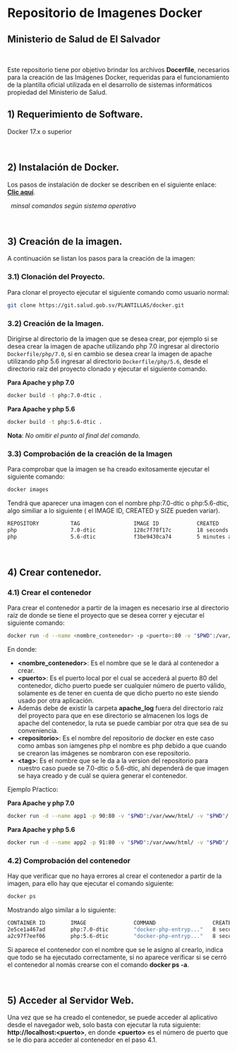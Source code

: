 # **Repositorio de Imagenes Docker**

## **Ministerio de Salud de El Salvador**

&nbsp;

Este repositorio tiene por objetivo brindar los archivos **Docerfile**, necesarios
para la creación de las Imágenes Docker, requeridas para el funcionamiento de la
plantilla oficial utilizada en el desarrollo de sistemas informáticos propiedad del
Ministerio de Salud.

## **1) Requerimiento de Software.**
Docker 17.x o superior

&nbsp;
## **2) Instalación de Docker.**
Los pasos de instalación de docker se describen en el siguiente enlace: [**Clic aquí**][1].

&nbsp;
*minsal
 comandos según sistema operativo*

&nbsp;
## **3) Creación de la imagen.**

A continuación se listan los pasos para la creación de la imagen:

### **3.1) Clonación del Proyecto.**

Para clonar el proyecto ejecutar el siguiente comando como usuario normal:

```bash
git clone https://git.salud.gob.sv/PLANTILLAS/docker.git
```

### **3.2) Creación de la Imagen.**
Dirigirse al directorio de la imagen que se desea crear, por ejemplo si se desea crear la imagen
de apache utilizando php 7.0 ingresar al directorio `Dockerfile/php/7.0`, si en cambio se desea crear la imagen de apache utilizando php 5.6 ingresar al directorio `Dockerfile/php/5.6`, desde el directorio
raíz del proyecto clonado y ejecutar el siguiente comando.

**Para Apache y php 7.0**
```bash
docker build -t php:7.0-dtic .
```
**Para Apache y php 5.6**
```bash
docker build -t php:5.6-dtic .
```
**Nota**: *No omitir el punto al final del comando.*

### **3.3) Comprobación de la creación de la Imagen**
Para comprobar que la imagen se ha creado exitosamente ejecutar el siguiente comando:

```bash
docker images
```
Tendrá que aparecer una imagen con el nombre php:7.0-dtic o php:5.6-dtic, algo similiar a lo siguiente ( el IMAGE ID, CREATED y SIZE pueden variar).

```bash
REPOSITORY          TAG                 IMAGE ID            CREATED             SIZE
php                 7.0-dtic            128c7f78f17c        18 seconds ago      746MB
php                 5.6-dtic            f3be9430ca74        5 minutes ago       509MB
```
&nbsp;
## **4) Crear contenedor.**

### **4.1) Crear el contenedor**

Para crear el contenedor a partir de la imagen es necesario irse al directorio raíz de donde se tiene el
proyecto que se desea correr y ejecutar el siguiente comando:

```bash
docker run -d --name <nombre_contenedor> -p <puerto>:80 -v "$PWD":/var/www/html/ -v "$PWD"/../apache_log/:/var/log/apache2/ <repositorio>:<tag>
```

En donde:

* **&lt;nombre_contenedor&gt;**: Es el nombre que se le dará al contenedor a crear.
* **&lt;puerto&gt;**: Es el puerto local por el cual se accederá al puerto 80 del contenedor,
dicho puerto puede ser cualquier número de puerto válido, solamente es de tener en cuenta
de que dicho puerto no este siendo usado por otra aplicación.
* Además debe de existir la carpeta **apache_log** fuera del directorio raíz del proyecto para
que en ese directorio se almacenen los logs de apache del contenedor, la ruta se puede cambiar
por otra que sea de su conveniencia.
* **&lt;repositorio&gt;**: Es el nombre del repositorio de docker en este caso como ambas son iamgenes
php el nombre es php debido a que cuando se crearon las imágenes se nombraron con ese repositorio.
* **&lt;tag&gt;**: Es el nombre que se le da a la version del repositorio para nuestro caso puede se 7.0-dtic o 5.6-dtic, ahí dependerá de que imagen se haya creado y de cuál se quiera generar el contenedor.

Ejemplo Pŕactico:

**Para Apache y php 7.0**
```bash
docker run -d --name app1 -p 90:80 -v "$PWD":/var/www/html/ -v "$PWD"/../apache_log/:/var/log/apache2/ php:7.0-dtic
```
**Para Apache y php 5.6**
```bash
docker run -d --name app2 -p 91:80 -v "$PWD":/var/www/html/ -v "$PWD"/../apache_log/:/var/log/apache2/ php:5.6-dtic
```

### **4.2) Comprobación del contenedor**

Hay que verificar que no haya errores al crear el contenedor a partir de la imagen, para ello hay que ejecutar el comando siguiente:

```bash
docker ps
```

Mostrando algo similar a lo siguiente:
```bash
CONTAINER ID        IMAGE               COMMAND                  CREATED             STATUS              PORTS                  NAMES
2e5ce1a467ad        php:7.0-dtic        "docker-php-entryp..."   8 seconds ago       Up 7 seconds       0.0.0.0:8085->80/tcp    app1
a2c97f7eef06        php:5.6-dtic        "docker-php-entryp..."   8 seconds ago       Up 7 seconds       0.0.0.0:8086->80/tcp    app2
```

Si aparece el contenedor con el nombre que se le asigno al crearlo, indica que todo se ha ejecutado
correctamente, si no aparece verificar si se cerró el contenedor al nomás crearse con el comando **docker ps -a**.

&nbsp;
## **5) Acceder al Servidor Web.**

Una vez que se ha creado el contenedor, se puede acceder al aplicativo desde el navegador web, solo basta con ejecutar la ruta siguiente: **http://localhost:&lt;puerto>**, en donde **&lt;puerto&gt;** es el número de puerto que se le dio para acceder al contenedor en el paso 4.1.

[1]: https://docs.docker.com/engine/installation/linux/debian/#install-using-the-repository
